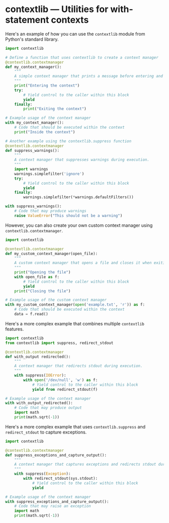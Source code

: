 # contextlib — Utilities for with-statement contexts

Here's an example of how you can use the `contextlib` module from Python's standard library.

```python
import contextlib

# Define a function that uses contextlib to create a context manager
@contextlib.contextmanager
def my_context_manager():
    """
    A simple context manager that prints a message before entering and after exiting the context.
    """
    print("Entering the context")
    try:
        # Yield control to the caller within this block
        yield
    finally:
        print("Exiting the context")

# Example usage of the context manager
with my_context_manager():
    # Code that should be executed within the context
    print("Inside the context")

# Another example using the contextlib.suppress function
@contextlib.contextmanager
def suppress_warnings():
    """
    A context manager that suppresses warnings during execution.
    """
    import warnings
    warnings.simplefilter('ignore')
    try:
        # Yield control to the caller within this block
        yield
    finally:
        warnings.simplefilter(*warnings.defaultFilters())

with suppress_warnings():
    # Code that may produce warnings
    raise ValueError("This should not be a warning")
```

However, you can also create your own custom context manager using `contextlib.contextmanager`.

```python
import contextlib

@contextlib.contextmanager
def my_custom_context_manager(open_file):
    """
    A custom context manager that opens a file and closes it when exiting the context.
    """
    print("Opening the file")
    with open_file as f:
        # Yield control to the caller within this block
        yield
    print("Closing the file")

# Example usage of the custom context manager
with my_custom_context_manager(open('example.txt', 'r')) as f:
    # Code that should be executed within the context
    data = f.read()
```

Here's a more complex example that combines multiple `contextlib` features.

```python
import contextlib
from contextlib import suppress, redirect_stdout

@contextlib.contextmanager
def with_output redirected():
    """
    A context manager that redirects stdout during execution.
    """
    with suppress(IOError):
        with open('/dev/null', 'w') as f:
            # Yield control to the caller within this block
            yield from redirect_stdout(f)

# Example usage of the context manager
with with_output_redirected():
    # Code that may produce output
    import math
    print(math.sqrt(-1))
```

Here's a more complex example that uses `contextlib.suppress` and `redirect_stdout` to capture exceptions.

```python
import contextlib

@contextlib.contextmanager
def suppress_exceptions_and_capture_output():
    """
    A context manager that captures exceptions and redirects stdout during execution.
    """
    with suppress(Exception):
        with redirect_stdout(sys.stdout):
            # Yield control to the caller within this block
            yield

# Example usage of the context manager
with suppress_exceptions_and_capture_output():
    # Code that may raise an exception
    import math
    print(math.sqrt(-1))
```
